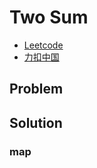 # Two Sum

- [Leetcode](https://leetcode.com/problems/two-sum)
- [力扣中国](https://leetcode.cn/problems/two-sum)

## Problem

[](desc.md ':include')

## Solution

### map

[](map.cpp ':include :type=code cpp')